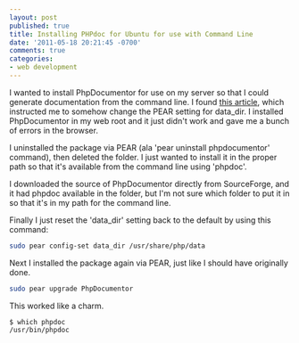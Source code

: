 ```yaml
---
layout: post
published: true
title: Installing PHPdoc for Ubuntu for use with Command Line
date: '2011-05-18 20:21:45 -0700'
comments: true
categories:
- web development
---
```


I wanted to install PhpDocumentor for use on my server so that I could
generate documentation from the command line. I found [this article][1], which
instructed me to somehow change the PEAR setting for data_dir. I installed
PhpDocumentor in my web root and it just didn't work and gave me a bunch of
errors in the browser.

I uninstalled the package via PEAR (ala 'pear uninstall phpdocumentor'
command), then deleted the folder. I just wanted to install it in the proper
path so that it's available from the command line using 'phpdoc'.

I downloaded the source of PhpDocumentor directly from SourceForge, and it had
phpdoc available in the folder, but I'm not sure which folder to put it in so
that it's in my path for the command line.
<!--more-->

Finally I just reset the 'data_dir' setting back to the default by using this
command:

```bash
sudo pear config-set data_dir /usr/share/php/data
```

Next I installed the package again via PEAR, just like I should have originally
done.

```bash
sudo pear upgrade PhpDocumentor
```

This worked like a charm.

``` shell
$ which phpdoc
/usr/bin/phpdoc
```

[1]: http://www.greenhughes.com/content/how-install-phpdocumentor-ubuntu
